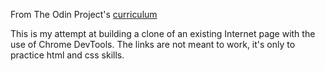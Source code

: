 From The Odin Project's [curriculum](http://www.theodinproject.com/courses/web-development-101/lessons/html-css)

This is my attempt at building a clone of an existing Internet page with the use of Chrome DevTools. The links are not meant to work, it's only to practice html and css skills.
